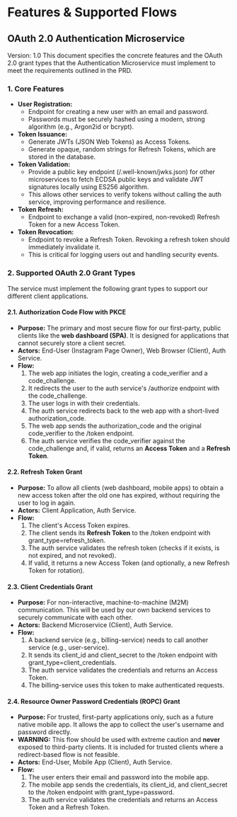 # **Features & Supported Flows**

## **OAuth 2.0 Authentication Microservice**

Version: 1.0 
This document specifies the concrete features and the OAuth 2.0 grant types that the Authentication Microservice must implement to meet the requirements outlined in the PRD.

### **1\. Core Features**

* **User Registration:**  
  * Endpoint for creating a new user with an email and password.  
  * Passwords must be securely hashed using a modern, strong algorithm (e.g., Argon2id or bcrypt).  
* **Token Issuance:**  
  * Generate JWTs (JSON Web Tokens) as Access Tokens.  
  * Generate opaque, random strings for Refresh Tokens, which are stored in the database.  
* **Token Validation:**  
  * Provide a public key endpoint (/.well-known/jwks.json) for other microservices to fetch ECDSA public keys and validate JWT signatures locally using ES256 algorithm.  
  * This allows other services to verify tokens without calling the auth service, improving performance and resilience.  
* **Token Refresh:**  
  * Endpoint to exchange a valid (non-expired, non-revoked) Refresh Token for a new Access Token.  
* **Token Revocation:**  
  * Endpoint to revoke a Refresh Token. Revoking a refresh token should immediately invalidate it.  
  * This is critical for logging users out and handling security events.

### **2\. Supported OAuth 2.0 Grant Types**

The service must implement the following grant types to support our different client applications.

#### **2.1. Authorization Code Flow with PKCE**

* **Purpose:** The primary and most secure flow for our first-party, public clients like the **web dashboard (SPA)**. It is designed for applications that cannot securely store a client secret.  
* **Actors:** End-User (Instagram Page Owner), Web Browser (Client), Auth Service.  
* **Flow:**  
  1. The web app initiates the login, creating a code\_verifier and a code\_challenge.  
  2. It redirects the user to the auth service's /authorize endpoint with the code\_challenge.  
  3. The user logs in with their credentials.  
  4. The auth service redirects back to the web app with a short-lived authorization\_code.  
  5. The web app sends the authorization\_code and the original code\_verifier to the /token endpoint.  
  6. The auth service verifies the code\_verifier against the code\_challenge and, if valid, returns an **Access Token** and a **Refresh Token**.

#### **2.2. Refresh Token Grant**

* **Purpose:** To allow all clients (web dashboard, mobile apps) to obtain a new access token after the old one has expired, without requiring the user to log in again.  
* **Actors:** Client Application, Auth Service.  
* **Flow:**  
  1. The client's Access Token expires.  
  2. The client sends its **Refresh Token** to the /token endpoint with grant\_type=refresh\_token.  
  3. The auth service validates the refresh token (checks if it exists, is not expired, and not revoked).  
  4. If valid, it returns a new Access Token (and optionally, a new Refresh Token for rotation).

#### **2.3. Client Credentials Grant**

* **Purpose:** For non-interactive, machine-to-machine (M2M) communication. This will be used by our own backend services to securely communicate with each other.  
* **Actors:** Backend Microservice (Client), Auth Service.  
* **Flow:**  
  1. A backend service (e.g., billing-service) needs to call another service (e.g., user-service).  
  2. It sends its client\_id and client\_secret to the /token endpoint with grant\_type=client\_credentials.  
  3. The auth service validates the credentials and returns an Access Token.  
  4. The billing-service uses this token to make authenticated requests.

#### **2.4. Resource Owner Password Credentials (ROPC) Grant**

* **Purpose:** For trusted, first-party applications only, such as a future native mobile app. It allows the app to collect the user's username and password directly.  
* **WARNING:** This flow should be used with extreme caution and **never** exposed to third-party clients. It is included for trusted clients where a redirect-based flow is not feasible.  
* **Actors:** End-User, Mobile App (Client), Auth Service.  
* **Flow:**  
  1. The user enters their email and password into the mobile app.  
  2. The mobile app sends the credentials, its client\_id, and client\_secret to the /token endpoint with grant\_type=password.  
  3. The auth service validates the credentials and returns an Access Token and a Refresh Token.